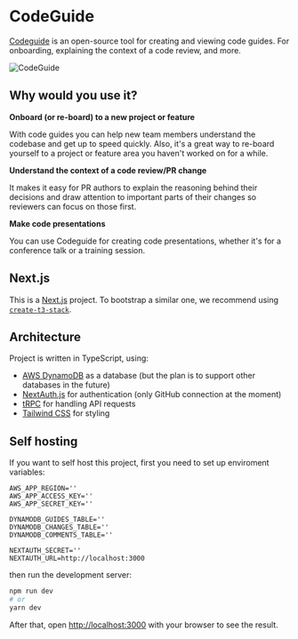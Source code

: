 # CodeGuide

[Codeguide](https://codeguide.app) is an open-source tool for creating and viewing code guides. For onboarding, explaining the context of a code review, and more.

![CodeGuide](https://codeguide.app/_next/image?url=%2Flanding%2Fscreenshot-editor.png&w=3840&q=75)

## Why would you use it?

**Onboard (or re-board) to a new project or feature**

With code guides you can help new team members understand the codebase and get up to speed quickly. Also, it's a great way to re-board yourself to a project or feature area you haven't worked on for a while.

**Understand the context of a code review/PR change**

It makes it easy for PR authors to explain the reasoning behind their decisions and draw attention to important parts of their changes so reviewers can focus on those first.

**Make code presentations**

You can use Codeguide for creating code presentations, whether it's for a conference talk or a training session.

## Next.js

This is a [Next.js](https://nextjs.org/) project. To bootstrap a similar one, we recommend using [`create-t3-stack`](https://github.com/t3-oss/create-t3-app).

## Architecture

Project is written in TypeScript, using:

- [AWS DynamoDB](https://aws.amazon.com/dynamodb/) as a database (but the plan is to support other databases in the future)
- [NextAuth.js](https://next-auth.js.org/) for authentication (only GitHub connection at the moment)
- [tRPC](https://trpc.io/) for handling API requests
- [Tailwind CSS](https://tailwindcss.com/) for styling

## Self hosting

If you want to self host this project, first you need to set up enviroment variables:

```
AWS_APP_REGION=''
AWS_APP_ACCESS_KEY=''
AWS_APP_SECRET_KEY=''

DYNAMODB_GUIDES_TABLE=''
DYNAMODB_CHANGES_TABLE=''
DYNAMODB_COMMENTS_TABLE=''

NEXTAUTH_SECRET=''
NEXTAUTH_URL=http://localhost:3000
```

then run the development server:

```bash
npm run dev
# or
yarn dev
```

After that, open [http://localhost:3000](http://localhost:3000) with your browser to see the result.
